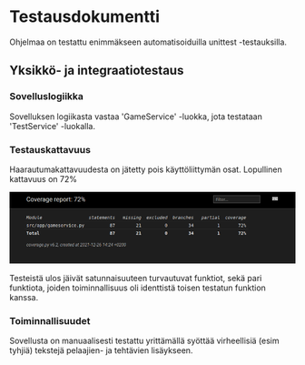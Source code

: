 # Testausdokumentti

Ohjelmaa on testattu enimmäkseen automatisoiduilla unittest -testauksilla.

## Yksikkö- ja integraatiotestaus

### Sovelluslogiikka

Sovelluksen logiikasta vastaa 'GameService' -luokka, jota testataan 'TestService' -luokalla.

### Testauskattavuus 

Haarautumakattavuudesta on jätetty pois käyttöliittymän osat. Lopullinen kattavuus on 72%

![kattavuus](kuvat/coverage.png)

Testeistä ulos jäivät satunnaisuuteen turvautuvat funktiot, sekä pari funktiota, joiden toiminnallisuus oli identtistä toisen testatun funktion kanssa.

### Toiminnallisuudet

Sovellusta on manuaalisesti testattu yrittämällä syöttää virheellisiä (esim tyhjiä) tekstejä pelaajien- ja tehtävien lisäykseen.
